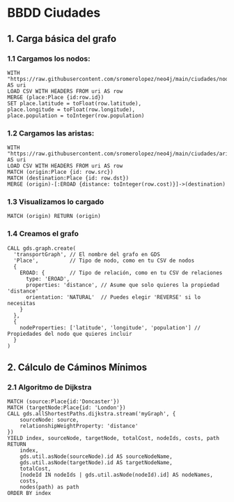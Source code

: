 # BBDD Ciudades


## 1. Carga básica del grafo

### 1.1 Cargamos los nodos:

```console
WITH "https://raw.githubusercontent.com/sromerolopez/neo4j/main/ciudades/nodos.csv" AS uri
LOAD CSV WITH HEADERS FROM uri AS row
MERGE (place:Place {id:row.id})
SET place.latitude = toFloat(row.latitude),
place.longitude = toFloat(row.longitude),
place.population = toInteger(row.population)

```

### 1.2 Cargamos las aristas:

```console
WITH "https://raw.githubusercontent.com/sromerolopez/neo4j/main/ciudades/aristas.csv" AS uri
LOAD CSV WITH HEADERS FROM uri AS row
MATCH (origin:Place {id: row.src})
MATCH (destination:Place {id: row.dst})
MERGE (origin)-[:EROAD {distance: toInteger(row.cost)}]->(destination)
```

### 1.3 Visualizamos lo cargado

```console
MATCH (origin) RETURN (origin)
```

### 1.4 Creamos el grafo

```console
CALL gds.graph.create(
  'transportGraph', // El nombre del grafo en GDS
  'Place',          // Tipo de nodo, como en tu CSV de nodos
  {
    EROAD: {        // Tipo de relación, como en tu CSV de relaciones
      type: 'EROAD',
      properties: 'distance', // Asume que solo quieres la propiedad 'distance'
      orientation: 'NATURAL'  // Puedes elegir 'REVERSE' si lo necesitas
    }
  },
  {
    nodeProperties: ['latitude', 'longitude', 'population'] // Propiedades del nodo que quieres incluir
  }
)
```

## 2. Cálculo de Cáminos Mínimos

### 2.1 Algoritmo de Dijkstra

```console
MATCH (source:Place{id:'Doncaster'})
MATCH (targetNode:Place{id: 'London'})
CALL gds.allShortestPaths.dijkstra.stream('myGraph', {
    sourceNode: source,
    relationshipWeightProperty: 'distance'
})
YIELD index, sourceNode, targetNode, totalCost, nodeIds, costs, path
RETURN
    index,
    gds.util.asNode(sourceNode).id AS sourceNodeName,
    gds.util.asNode(targetNode).id AS targetNodeName,
    totalCost,
    [nodeId IN nodeIds | gds.util.asNode(nodeId).id] AS nodeNames,
    costs,
    nodes(path) as path
ORDER BY index
```


